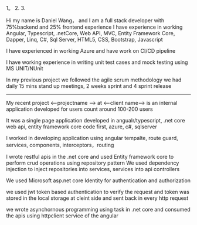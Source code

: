 1。
2.
3.

Hi my name is Daniel Wang， and I am a full stack developer 
with 75%backend and 25% frontend experience
I have experience in working Angular, Typescript, .netCore, Web API, 
MVC, Entity Framework Core, Dapper, Linq, C#, Sql Server,
HTML5, CSS, Bootstrap, Javascript

I have experienced in working Azure and have work on CI/CD pipeline

I have working experience in writing unit test cases and 
mock testing using MS UNIT/NUnit

In my previous project we followed the agile scrum methodology
we had daily 15 mins stand up meetings, 2 weeks sprint and 4 sprint release

<hr>

My recent project <—projectname —> at <--client name—>
is an internal application developed for users count around 100-200 users


 It was a single page application developed in angualr/typescript, .net core web api, entity framework core code first, azure, c#, sqlserver
 
I worked in developing application using angular tempalte, route guard, services, components, interceptors，routing

I wrote restful apis in the .net core and used Entity framework core to perform crud operations using repository pattern
We used dependency injection to inject repositories into services, services into api controllers

We used Microsoft asp.net core Identity for authentication and authorization

we used jwt token based authentication to verify the request and token was stored in the local storage at cleint side and sent back in every http request



we wrote asynchornous programming using task in .net core and consumed the apis using httpclient service of the angular


